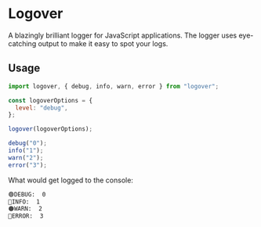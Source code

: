 # Logover

A blazingly brilliant logger for JavaScript applications. The logger uses eye-catching output to make it easy to spot your logs.

## Usage

```javascript
import logover, { debug, info, warn, error } from "logover";

const logoverOptions = {
  level: "debug",
};

logover(logoverOptions);

debug("0");
info("1");
warn("2");
error("3");
```

What would get logged to the console:

```bash
🟢DEBUG:  0
🔵INFO:  1
🟠WARN:  2
🔴ERROR:  3
```
